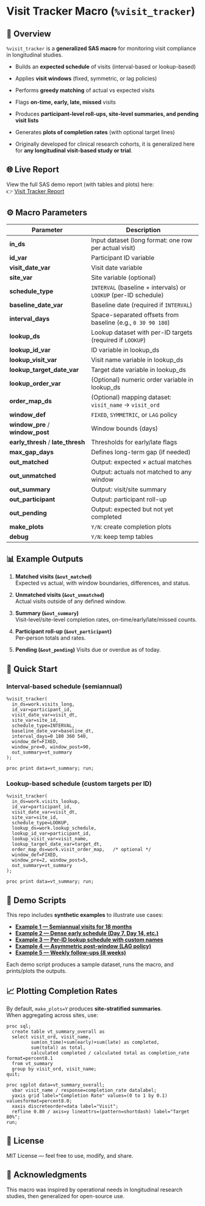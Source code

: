 # Visit Tracker Macro (`%visit_tracker`)

## 📌 Overview

`%visit_tracker` is a **generalized SAS macro** for monitoring visit compliance in longitudinal studies.

-   Builds an **expected schedule** of visits (interval-based or lookup-based)

-   Applies **visit windows** (fixed, symmetric, or lag policies)

-   Performs **greedy matching** of actual vs expected visits

-   Flags **on-time, early, late, missed** visits

-   Produces **participant-level roll-ups, site-level summaries, and pending visit lists**

-   Generates **plots of completion rates** (with optional target lines)

-   Originally developed for clinical research cohorts, it is generalized here for **any longitudinal visit-based study or trial**.

## 🌐 Live Report

View the full SAS demo report (with tables and plots) here:\
👉 [Visit Tracker Report](https://USERNAME.github.io/visit-tracker/)

## ⚙️ Macro Parameters

| Parameter | Description |
|--------------------------|----------------------------------------------|
| **in_ds** | Input dataset (long format: one row per actual visit) |
| **id_var** | Participant ID variable |
| **visit_date_var** | Visit date variable |
| **site_var** | Site variable (optional) |
| **schedule_type** | `INTERVAL` (baseline + intervals) or `LOOKUP` (per-ID schedule) |
| **baseline_date_var** | Baseline date (required if `INTERVAL`) |
| **interval_days** | Space-separated offsets from baseline (e.g., `0 30 90 180`) |
| **lookup_ds** | Lookup dataset with per-ID targets (required if `LOOKUP`) |
| **lookup_id_var** | ID variable in lookup_ds |
| **lookup_visit_var** | Visit name variable in lookup_ds |
| **lookup_target_date_var** | Target date variable in lookup_ds |
| **lookup_order_var** | (Optional) numeric order variable in lookup_ds |
| **order_map_ds** | (Optional) mapping dataset: `visit_name` → `visit_ord` |
| **window_def** | `FIXED`, `SYMMETRIC`, or `LAG` policy |
| **window_pre** / **window_post** | Window bounds (days) |
| **early_thresh** / **late_thresh** | Thresholds for early/late flags |
| **max_gap_days** | Defines long-term gap (if needed) |
| **out_matched** | Output: expected × actual matches |
| **out_unmatched** | Output: actuals not matched to any window |
| **out_summary** | Output: visit/site summary |
| **out_participant** | Output: participant roll-up |
| **out_pending** | Output: expected but not yet completed |
| **make_plots** | `Y/N`: create completion plots |
| **debug** | `Y/N`: keep temp tables |

## 📊 Example Outputs

1.  **Matched visits (`&out_matched`)**\
    Expected vs actual, with window boundaries, differences, and status.

2.  **Unmatched visits (`&out_unmatched`)**\
    Actual visits outside of any defined window.

3.  **Summary (`&out_summary`)**\
    Visit-level/site-level completion rates, on-time/early/late/missed counts.

4.  **Participant roll-up (`&out_participant`)**\
    Per-person totals and rates.

5.  **Pending (`&out_pending`)** Visits due or overdue as of today.

## 🚀 Quick Start

### Interval-based schedule (semiannual)

```         
%visit_tracker(
  in_ds=work.visits_long,
  id_var=participant_id,
  visit_date_var=visit_dt,
  site_var=site_id,
  schedule_type=INTERVAL,
  baseline_date_var=baseline_dt,
  interval_days=0 180 360 540,
  window_def=FIXED,
  window_pre=0, window_post=90,
  out_summary=vt_summary
);

proc print data=vt_summary; run;
```

### Lookup-based schedule (custom targets per ID)

```         
%visit_tracker(
  in_ds=work.visits_lookup,
  id_var=participant_id,
  visit_date_var=visit_dt,
  site_var=site_id,
  schedule_type=LOOKUP,
  lookup_ds=work.lookup_schedule,
  lookup_id_var=participant_id,
  lookup_visit_var=visit_name,
  lookup_target_date_var=target_dt,
  order_map_ds=work.visit_order_map,   /* optional */
  window_def=FIXED,
  window_pre=2, window_post=5,
  out_summary=vt_summary
);

proc print data=vt_summary; run;
```

## 🧪 Demo Scripts

This repo includes **synthetic examples** to illustrate use cases:

-   [**Example 1 — Semiannual visits for 18 months**](docs/index.html#ex1)
-   [**Example 2 — Dense early schedule (Day 7, Day 14, etc.)**](docs/index.html#ex2)
-   [**Example 3 — Per-ID lookup schedule with custom names**](docs/index.html#ex3)
-   [**Example 4 — Asymmetric post-window (LAG policy)**](docs/index.html#ex4)
-   [**Example 5 — Weekly follow-ups (8 weeks)**](docs/index.html#ex5)

Each demo script produces a sample dataset, runs the macro, and prints/plots the outputs.

## 📈 Plotting Completion Rates

By default, `make_plots=Y` produces **site-stratified summaries**.\
When aggregating across sites, use:

```         
proc sql;
  create table vt_summary_overall as
  select visit_ord, visit_name,
         sum(on_time)+sum(early)+sum(late) as completed,
         sum(total) as total,
         calculated completed / calculated total as completion_rate format=percent8.1
  from vt_summary
  group by visit_ord, visit_name;
quit;

proc sgplot data=vt_summary_overall;
  vbar visit_name / response=completion_rate datalabel;
  yaxis grid label="Completion Rate" values=(0 to 1 by 0.1) valuesformat=percent8.0;
  xaxis discreteorder=data label="Visit";
  refline 0.80 / axis=y lineattrs=(pattern=shortdash) label="Target 80%";
run;
```

## 📜 License

MIT License — feel free to use, modify, and share.

## 🙌 Acknowledgments

This macro was inspired by operational needs in longitudinal research studies, then generalized for open-source use.
